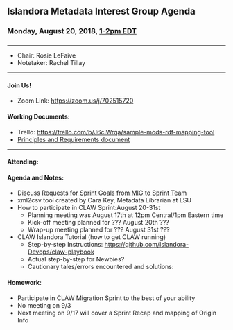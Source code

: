 ## Islandora Metadata Interest Group Agenda
### Monday, August 20, 2018, [1-2pm EDT](http://www.thetimezoneconverter.com/?t=1%20pm&tz=Toronto&)
###
---
* Chair:  Rosie LeFaive
* Notetaker: Rachel Tillay
---

#### Join Us!
* Zoom Link: https://zoom.us/j/702515720

#### Working Documents:
* Trello: https://trello.com/b/J6ciWrqa/sample-mods-rdf-mapping-tool
* [Principles and Requirements document](https://docs.google.com/document/d/19c58eqejuB3MhY-lS8o8QW0naM_R3GusD23aQ3dwusw/edit?usp=sharing)
---

#### Attending:


#### Agenda and Notes:
* Discuss [Requests for Sprint Goals from MIG to Sprint Team](https://docs.google.com/document/d/1ZBzkGJ-t-c224S9aHRUZmTKHJzbPGJbmzBrzF2h66Y8)
* xml2csv tool created by Cara Key, Metadata Librarian at LSU
* How to participate in CLAW Sprint:August 20-31st
     * Planning meeting was August 17th at 12pm Central/1pm Eastern time
     * Kick-off meeting planned for ??? August 20th ???
     * Wrap-up meeting planned for ??? August 31st ???
* CLAW Islandora Tutorial (how to get CLAW running)
     * Step-by-step Instructions: https://github.com/Islandora-Devops/claw-playbook
     * Actual step-by-step for Newbies?
     * Cautionary tales/errors encountered and solutions:
     
#### Homework:
* Participate in CLAW Migration Sprint to the best of your ability
* No meeting on 9/3
* Next meeting on 9/17 will cover a Sprint Recap and mapping of Origin Info

